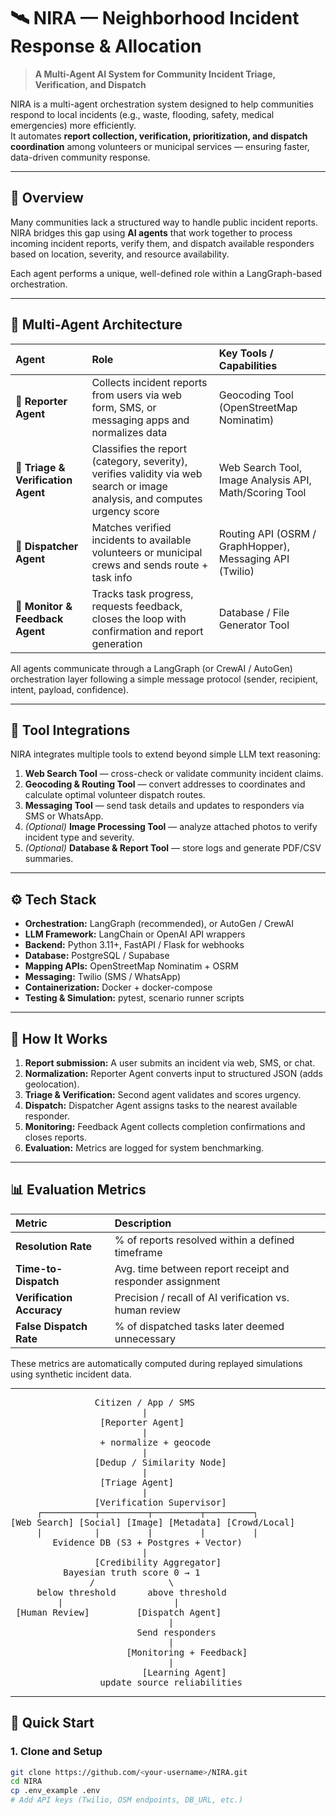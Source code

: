 # 🛰️ NIRA — Neighborhood Incident Response & Allocation

> **A Multi-Agent AI System for Community Incident Triage, Verification, and Dispatch**

NIRA is a multi-agent orchestration system designed to help communities respond to local incidents (e.g., waste, flooding, safety, medical emergencies) more efficiently.  
It automates **report collection, verification, prioritization, and dispatch coordination** among volunteers or municipal services — ensuring faster, data-driven community response.

---

## 🚀 Overview

Many communities lack a structured way to handle public incident reports. NIRA bridges this gap using **AI agents** that work together to process incoming incident reports, verify them, and dispatch available responders based on location, severity, and resource availability.

Each agent performs a unique, well-defined role within a LangGraph-based orchestration.

---

## 🤖 Multi-Agent Architecture

| Agent | Role | Key Tools / Capabilities |
|:------|:-----|:--------------------------|
| 📨 **Reporter Agent** | Collects incident reports from users via web form, SMS, or messaging apps and normalizes data | Geocoding Tool (OpenStreetMap Nominatim) |
| 🧠 **Triage & Verification Agent** | Classifies the report (category, severity), verifies validity via web search or image analysis, and computes urgency score | Web Search Tool, Image Analysis API, Math/Scoring Tool |
| 🚚 **Dispatcher Agent** | Matches verified incidents to available volunteers or municipal crews and sends route + task info | Routing API (OSRM / GraphHopper), Messaging API (Twilio) |
| 🔄 **Monitor & Feedback Agent** | Tracks task progress, requests feedback, closes the loop with confirmation and report generation | Database / File Generator Tool |

All agents communicate through a LangGraph (or CrewAI / AutoGen) orchestration layer following a simple message protocol (sender, recipient, intent, payload, confidence).

---

## 🧩 Tool Integrations

NIRA integrates multiple tools to extend beyond simple LLM text reasoning:

1. **Web Search Tool** — cross-check or validate community incident claims.  
2. **Geocoding & Routing Tool** — convert addresses to coordinates and calculate optimal volunteer dispatch routes.  
3. **Messaging Tool** — send task details and updates to responders via SMS or WhatsApp.  
4. *(Optional)* **Image Processing Tool** — analyze attached photos to verify incident type and severity.  
5. *(Optional)* **Database & Report Tool** — store logs and generate PDF/CSV summaries.

---

## ⚙️ Tech Stack

- **Orchestration:** LangGraph (recommended), or AutoGen / CrewAI  
- **LLM Framework:** LangChain or OpenAI API wrappers  
- **Backend:** Python 3.11+, FastAPI / Flask for webhooks  
- **Database:** PostgreSQL / Supabase  
- **Mapping APIs:** OpenStreetMap Nominatim + OSRM  
- **Messaging:** Twilio (SMS / WhatsApp)  
- **Containerization:** Docker + docker-compose  
- **Testing & Simulation:** pytest, scenario runner scripts  

---

## 🧠 How It Works

1. **Report submission:** A user submits an incident via web, SMS, or chat.  
2. **Normalization:** Reporter Agent converts input to structured JSON (adds geolocation).  
3. **Triage & Verification:** Second agent validates and scores urgency.  
4. **Dispatch:** Dispatcher Agent assigns tasks to the nearest available responder.  
5. **Monitoring:** Feedback Agent collects completion confirmations and closes reports.  
6. **Evaluation:** Metrics are logged for system benchmarking.

---

## 📊 Evaluation Metrics

| Metric | Description |
|:-------|:-------------|
| **Resolution Rate** | % of reports resolved within a defined timeframe |
| **Time-to-Dispatch** | Avg. time between report receipt and responder assignment |
| **Verification Accuracy** | Precision / recall of AI verification vs. human review |
| **False Dispatch Rate** | % of dispatched tasks later deemed unnecessary |

These metrics are automatically computed during replayed simulations using synthetic incident data.

---
<pre>
                Citizen / App / SMS
                         |
                 [Reporter Agent]
                         |
                 + normalize + geocode
                         |
                [Dedup / Similarity Node]
                         |
                 [Triage Agent]
                         |
                [Verification Supervisor]
     ┌──────────┬─────────┬─────────┬─────────┐
[Web Search] [Social] [Image] [Metadata] [Crowd/Local]
     |          |         |         |         |
        Evidence DB (S3 + Postgres + Vector)
                         |
                [Credibility Aggregator]
          Bayesian truth score 0 → 1
               /              \
     below threshold      above threshold
         |                     |
 [Human Review]         [Dispatch Agent]
                              |
                        Send responders
                              |
                      [Monitoring + Feedback]
                              |
                         [Learning Agent]
                 update source reliabilities
</pre>
---
## 🧪 Quick Start

### 1. Clone and Setup
```bash
git clone https://github.com/<your-username>/NIRA.git
cd NIRA
cp .env_example .env
# Add API keys (Twilio, OSM endpoints, DB_URL, etc.)
